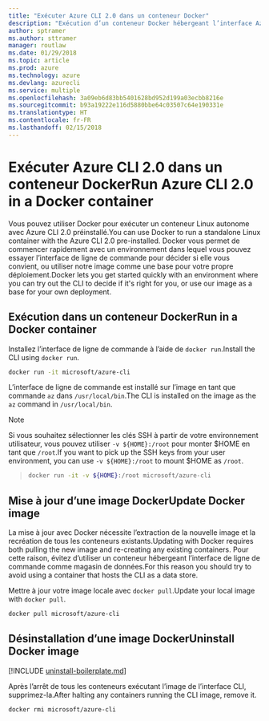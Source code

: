 ```yaml
---
title: "Exécuter Azure CLI 2.0 dans un conteneur Docker"
description: "Exécution d’un conteneur Docker hébergeant l’interface Azure CLI 2.0"
author: sptramer
ms.author: sttramer
manager: routlaw
ms.date: 01/29/2018
ms.topic: article
ms.prod: azure
ms.technology: azure
ms.devlang: azurecli
ms.service: multiple
ms.openlocfilehash: 3a09eb6d83bb5401628bd952d199a03ecbb8216e
ms.sourcegitcommit: b93a19222e116d5880bbe64c03507c64e190331e
ms.translationtype: HT
ms.contentlocale: fr-FR
ms.lasthandoff: 02/15/2018
---
```

# <a name="run-azure-cli-20-in-a-docker-container"></a><span data-ttu-id="bf4f7-103">Exécuter Azure CLI 2.0 dans un conteneur Docker</span><span class="sxs-lookup"><span data-stu-id="bf4f7-103">Run Azure CLI 2.0 in a Docker container</span></span>

<span data-ttu-id="bf4f7-104">Vous pouvez utiliser Docker pour exécuter un conteneur Linux autonome avec Azure CLI 2.0 préinstallé.</span><span class="sxs-lookup"><span data-stu-id="bf4f7-104">You can use Docker to run a standalone Linux container with the Azure CLI 2.0 pre-installed.</span></span> <span data-ttu-id="bf4f7-105">Docker vous permet de commencer rapidement avec un environnement dans lequel vous pouvez essayer l’interface de ligne de commande pour décider si elle vous convient, ou utiliser notre image comme une base pour votre propre déploiement.</span><span class="sxs-lookup"><span data-stu-id="bf4f7-105">Docker lets you get started quickly with an environment where you can try out the CLI to decide if it's right for you, or use our image as a base for your own deployment.</span></span>

## <a name="run-in-a-docker-container"></a><span data-ttu-id="bf4f7-106">Exécution dans un conteneur Docker</span><span class="sxs-lookup"><span data-stu-id="bf4f7-106">Run in a Docker container</span></span>

<span data-ttu-id="bf4f7-107">Installez l’interface de ligne de commande à l’aide de `docker run`.</span><span class="sxs-lookup"><span data-stu-id="bf4f7-107">Install the CLI using `docker run`.</span></span>

   ```bash
   docker run -it microsoft/azure-cli
   ```

<span data-ttu-id="bf4f7-108">L’interface de ligne de commande est installé sur l’image en tant que commande `az` dans `/usr/local/bin`.</span><span class="sxs-lookup"><span data-stu-id="bf4f7-108">The CLI is installed on the image as the `az` command in `/usr/local/bin`.</span></span>

> [!NOTE]
> <span data-ttu-id="bf4f7-109">Si vous souhaitez sélectionner les clés SSH à partir de votre environnement utilisateur, vous pouvez utiliser `-v ${HOME}:/root` pour monter $HOME en tant que `/root`.</span><span class="sxs-lookup"><span data-stu-id="bf4f7-109">If you want to pick up the SSH keys from your user environment, you can use `-v ${HOME}:/root` to mount $HOME as `/root`.</span></span>

> ```bash
> docker run -it -v ${HOME}:/root microsoft/azure-cli
> ```

## <a name="update-docker-image"></a><span data-ttu-id="bf4f7-110">Mise à jour d’une image Docker</span><span class="sxs-lookup"><span data-stu-id="bf4f7-110">Update Docker image</span></span>

<span data-ttu-id="bf4f7-111">La mise à jour avec Docker nécessite l’extraction de la nouvelle image et la recréation de tous les conteneurs existants.</span><span class="sxs-lookup"><span data-stu-id="bf4f7-111">Updating with Docker requires both pulling the new image and re-creating any existing containers.</span></span> <span data-ttu-id="bf4f7-112">Pour cette raison, évitez d’utiliser un conteneur hébergeant l’interface de ligne de commande comme magasin de données.</span><span class="sxs-lookup"><span data-stu-id="bf4f7-112">For this reason you should try to avoid using a container that hosts the CLI as a data store.</span></span>

<span data-ttu-id="bf4f7-113">Mettre à jour votre image locale avec `docker pull`.</span><span class="sxs-lookup"><span data-stu-id="bf4f7-113">Update your local image with `docker pull`.</span></span>

```bash
docker pull microsoft/azure-cli
```

## <a name="uninstall-docker-image"></a><span data-ttu-id="bf4f7-114">Désinstallation d’une image Docker</span><span class="sxs-lookup"><span data-stu-id="bf4f7-114">Uninstall Docker image</span></span>

[!INCLUDE [uninstall-boilerplate.md](includes/uninstall-boilerplate.md)]

<span data-ttu-id="bf4f7-115">Après l’arrêt de tous les conteneurs exécutant l’image de l’interface CLI, supprimez-la.</span><span class="sxs-lookup"><span data-stu-id="bf4f7-115">After halting any containers running the CLI image, remove it.</span></span>

```bash
docker rmi microsoft/azure-cli
```
